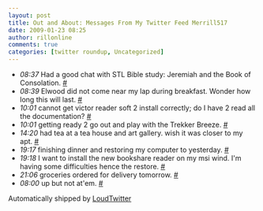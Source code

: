 ```yaml
---
layout: post
title: Out and About: Messages From My Twitter Feed Merrill517
date: 2009-01-23 08:25
author: rillonline
comments: true
categories: [twitter roundup, Uncategorized]
---
```

<ul class="loudtwitter"><li><em>08:37</em> Had a good chat with STL Bible study: Jeremiah and the Book of Consolation. <a href="http://twitter.com/merrill517/statuses/1139160000">#</a></li> <li><em>08:39</em> Elwood did not come near my lap during breakfast. Wonder how long this will last. <a href="http://twitter.com/merrill517/statuses/1139165428">#</a></li> <li><em>10:01</em> cannot get victor reader soft 2 install correctly; do I have 2 read all the documentation? <a href="http://twitter.com/merrill517/statuses/1139376245">#</a></li> <li><em>10:01</em> getting ready 2 go out and play with the Trekker Breeze. <a href="http://twitter.com/merrill517/statuses/1139377346">#</a></li> <li><em>14:20</em> had tea at a tea house and art gallery. wish it was closer to my apt. <a href="http://twitter.com/merrill517/statuses/1140048175">#</a></li> <li><em>19:17</em> finishing dinner and restoring my computer to yesterday. <a href="http://twitter.com/merrill517/statuses/1140748890">#</a></li> <li><em>19:18</em> I want to install the new bookshare reader on my msi wind. I'm having some difficulties hence the restore. <a href="http://twitter.com/merrill517/statuses/1140750164">#</a></li> <li><em>21:06</em> groceries ordered for delivery tomorrow. <a href="http://twitter.com/merrill517/statuses/1140973758">#</a></li> <li><em>08:00</em> up but not at'em. <a href="http://twitter.com/merrill517/statuses/1141943988">#</a></li></ul>Automatically shipped by <a href="http://www.loudtwitter.com">LoudTwitter</a>
